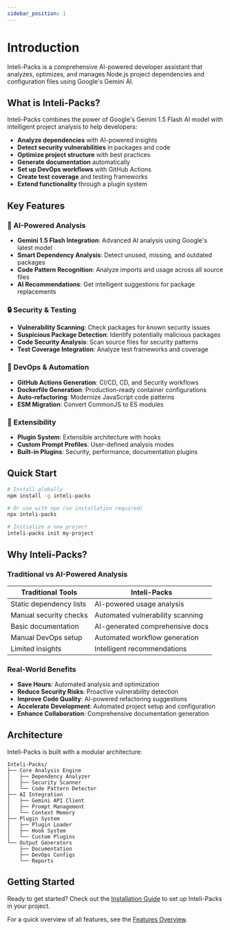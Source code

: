 ```yaml
---
sidebar_position: 1
---
```


# Introduction

Inteli-Packs is a comprehensive AI-powered developer assistant that analyzes, optimizes, and manages Node.js project dependencies and configuration files using Google's Gemini AI.

## What is Inteli-Packs?

Inteli-Packs combines the power of Google's Gemini 1.5 Flash AI model with intelligent project analysis to help developers:

- **Analyze dependencies** with AI-powered insights
- **Detect security vulnerabilities** in packages and code
- **Optimize project structure** with best practices
- **Generate documentation** automatically
- **Set up DevOps workflows** with GitHub Actions
- **Create test coverage** and testing frameworks
- **Extend functionality** through a plugin system

## Key Features

### 🤖 AI-Powered Analysis
- **Gemini 1.5 Flash Integration**: Advanced AI analysis using Google's latest model
- **Smart Dependency Analysis**: Detect unused, missing, and outdated packages
- **Code Pattern Recognition**: Analyze imports and usage across all source files
- **AI Recommendations**: Get intelligent suggestions for package replacements

### 🔒 Security & Testing
- **Vulnerability Scanning**: Check packages for known security issues
- **Suspicious Package Detection**: Identify potentially malicious packages
- **Code Security Analysis**: Scan source files for security patterns
- **Test Coverage Integration**: Analyze test frameworks and coverage

### 🚀 DevOps & Automation
- **GitHub Actions Generation**: CI/CD, CD, and Security workflows
- **Dockerfile Generation**: Production-ready container configurations
- **Auto-refactoring**: Modernize JavaScript code patterns
- **ESM Migration**: Convert CommonJS to ES modules

### 🔌 Extensibility
- **Plugin System**: Extensible architecture with hooks
- **Custom Prompt Profiles**: User-defined analysis modes
- **Built-in Plugins**: Security, performance, documentation plugins

## Quick Start

```bash
# Install globally
npm install -g inteli-packs

# Or use with npx (no installation required)
npx inteli-packs

# Initialize a new project
inteli-packs init my-project
```

## Why Inteli-Packs?

### Traditional vs AI-Powered Analysis

| Traditional Tools | Inteli-Packs |
|------------------|--------------|
| Static dependency lists | AI-powered usage analysis |
| Manual security checks | Automated vulnerability scanning |
| Basic documentation | AI-generated comprehensive docs |
| Manual DevOps setup | Automated workflow generation |
| Limited insights | Intelligent recommendations |

### Real-World Benefits

- **Save Hours**: Automated analysis and optimization
- **Reduce Security Risks**: Proactive vulnerability detection
- **Improve Code Quality**: AI-powered refactoring suggestions
- **Accelerate Development**: Automated project setup and configuration
- **Enhance Collaboration**: Comprehensive documentation generation

## Architecture

Inteli-Packs is built with a modular architecture:

```
Inteli-Packs/
├── Core Analysis Engine
│   ├── Dependency Analyzer
│   ├── Security Scanner
│   └── Code Pattern Detector
├── AI Integration
│   ├── Gemini API Client
│   ├── Prompt Management
│   └── Context Memory
├── Plugin System
│   ├── Plugin Loader
│   ├── Hook System
│   └── Custom Plugins
└── Output Generators
    ├── Documentation
    ├── DevOps Configs
    └── Reports
```

## Getting Started

Ready to get started? Check out the [Installation Guide](./installation.md) to set up Inteli-Packs in your project.

For a quick overview of all features, see the [Features Overview](./features/ai-analysis.md). 